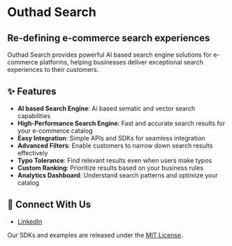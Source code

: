 # Outhad Search

## Re-defining e-commerce search experiences

Outhad Search provides powerful AI based search engine solutions for e-commerce platforms, helping businesses deliver exceptional search experiences to their customers.

## ✨ Features

- **AI based Search Engine**: Ai based sematic and vector search capabilities
- **High-Performance Search Engine**: Fast and accurate search results for your e-commerce catalog
- **Easy Integration**: Simple APIs and SDKs for seamless integration
- **Advanced Filters**: Enable customers to narrow down search results effectively
- **Typo Tolerance**: Find relevant results even when users make typos
- **Custom Ranking**: Prioritize results based on your business rules
- **Analytics Dashboard**: Understand search patterns and optimize your catalog

## 🤝 Connect With Us
- [LinkedIn](https://www.linkedin.com/company/outhadai/)

Our SDKs and examples are released under the [MIT License](https://github.com/Outhad-Search/outhadsearch-sdk-js/blob/main/LICENSE).
